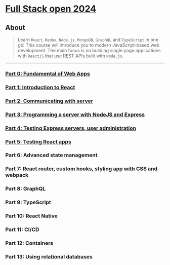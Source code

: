 # [Full Stack open 2024](https://fullstackopen.com/en/)

## About

> Learn `React`, `Redux`, `Node.js`, `MongoDB`, `GraphQL` and `TypeScript` in one go! This course will introduce you to modern JavaScript-based web development. The main focus is on building single page applications with `ReactJS` that use REST APIs built with `Node.js`.

---

### [Part 0: Fundamental of Web Apps](./part0)

### [Part 1: Introduction to React](./part1)

### [Part 2: Communicating with server](./part2)

### [Part 3: Programming a server with NodeJS and Express](./part3)

### [Part 4: Testing Express servers, user administration](./part4)

### [Part 5: Testing React apps](./part5)

### Part 6: Advanced state management

### Part 7: React router, custom hooks, styling app with CSS and webpack

### Part 8: GraphQL

### Part 9: TypeScript

### Part 10: React Native

### Part 11: CI/CD

### Part 12: Containers

### Part 13: Using relational databases
